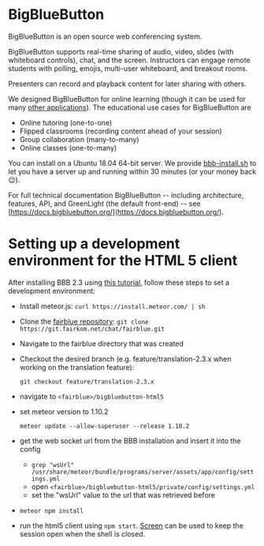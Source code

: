 BigBlueButton
=============
BigBlueButton is an open source web conferencing system.  

BigBlueButton supports real-time sharing of audio, video, slides (with whiteboard controls), chat, and the screen.  Instructors can engage remote students with polling, emojis, multi-user whiteboard, and breakout rooms.  

Presenters can record and playback content for later sharing with others.

We designed BigBlueButton for online learning (though it can be used for many [other applications](http://www.c4isrnet.com/story/military-tech/disa/2015/02/11/disa-to-save-12m-defense-collaboration-services/23238997/)).  The educational use cases for BigBlueButton are

  * Online tutoring (one-to-one)
  * Flipped classrooms (recording content ahead of your session)
  * Group collaboration (many-to-many)
  * Online classes (one-to-many)

You can install on a Ubuntu 18.04 64-bit server.  We provide [bbb-install.sh](https://github.com/bigbluebutton/bbb-install) to let you have a server up and running within 30 minutes (or your money back 😉).

For full technical documentation BigBlueButton -- including architecture, features, API, and GreenLight (the default front-end) -- see [https://docs.bigbluebutton.org/](https://docs.bigbluebutton.org/).

Setting up a development environment for the HTML 5 client
==========================================================

After installing BBB 2.3 using [this tutorial](https://docs.bigbluebutton.org/2.3/install.html),
follow these steps to set a development environment:

* Install meteor.js: ```curl https://install.meteor.com/ | sh```
* Clone the [fairblue repository](https://git.fairkom.net/chat/fairblue.git):
    ```git clone https://git.fairkom.net/chat/fairblue.git```  

* Navigate to the fairblue directory that was created
* Checkout the desired branch (e.g. feature/translation-2.3.x when working on the translation feature):
  
    ```git checkout feature/translation-2.3.x```
* navigate to ```<fairblue>/bigbluebutton-html5```
* set meteor version to 1.10.2

    ```meteor update --allow-superuser --release 1.10.2```

* get the web socket url from the BBB installation and insert it into the config

    * ```grep "wsUrl" /usr/share/meteor/bundle/programs/server/assets/app/config/settings.yml```
    * open ```<fairblue>/bigbluebutton-html5/private/config/settings.yml```
    * set the "wsUrl" value to the url that was retrieved before

* ```meteor npm install```
* run the html5 client using ```npm start```. [Screen](https://www.gnu.org/software/screen/) can be used to keep the session open when the shell is closed.

